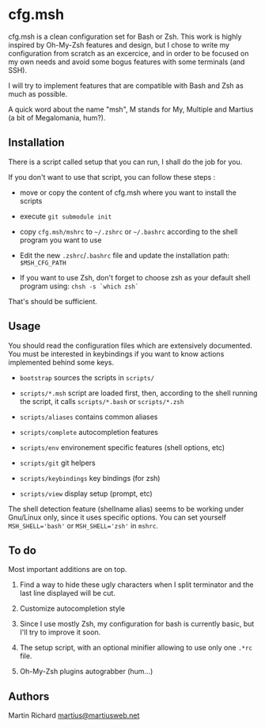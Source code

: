 cfg.msh
=======

cfg.msh is a clean configuration set for Bash or Zsh.
This work is highly inspired by Oh-My-Zsh features and design, but I chose to
write my configuration from scratch as an excercice, and in order to be focused
on my own needs and avoid some bogus features with some terminals (and SSH).

I will try to implement features that are compatible with Bash and Zsh as
much as possible.

A quick word about the name "msh", M stands for My, Multiple and Martius (a bit
of Megalomania, hum?).

Installation
------------
There is a script called setup that you can run, I shall do the job for you.

If you don't want to use that script, you can follow these steps :
 
 * move or copy the content of cfg.msh where you want to install the scripts

 * execute `git submodule init`

 * copy `cfg.msh/mshrc` to `~/.zshrc` or `~/.bashrc` according to the shell
 program you want to use 

 * Edit the new `.zshrc`/`.bashrc` file and update the installation path:
 ``$MSH_CFG_PATH``

 * If you want to use Zsh, don't forget to choose zsh as your default shell
 program using: `` chsh -s `which zsh` ``

That's should be sufficient.

Usage
-----

You should read the configuration files which are extensively documented. You
must be interested in keybindings if you want to know actions implemented behind
some keys.

 * `bootstrap` sources the scripts in `scripts/`

 * `scripts/*.msh` script are loaded first, then, according to the shell running the
 script, it calls `scripts/*.bash` or `scripts/*.zsh`

 * `scripts/aliases` contains common aliases
 * `scripts/complete` autocompletion features
 * `scripts/env` environement specific features (shell options, etc)
 * `scripts/git` git helpers
 * `scripts/keybindings` key bindings (for zsh)
 * `scripts/view` display setup (prompt, etc)

The shell detection feature (shellname alias) seems to be working under
Gnu/Linux only, since it uses specific options. You can set yourself
`MSH_SHELL='bash'` or `MSH_SHELL='zsh'` in `mshrc`.

To do
-----

Most important additions are on top.

 1. Find a way to hide these ugly characters when I split terminator and the
    last line displayed will be cut.

 2. Customize autocompletion style

 3. Since I use mostly Zsh, my configuration for bash is currently basic, but
    I'll try to improve it soon.

 4. The setup script, with an optional minifier allowing to use only one `.*rc`
    file.

 5. Oh-My-Zsh plugins autograbber (hum...)

Authors
-------
Martin Richard <martius@martiusweb.net>
